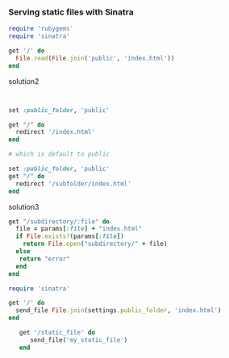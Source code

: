 ### Serving static files with Sinatra


```ruby
require 'rubygems'
require 'sinatra'

get '/' do
  File.read(File.join('public', 'index.html'))
end

```

solution2

```ruby


set :public_folder, 'public'

get "/" do
  redirect '/index.html'
end

# which is default to public

set :public_folder, 'public'
get "/" do
  redirect '/subfolder/index.html' 
end
```

solution3


```ruby
get "/subdirectory/:file" do 
  file = params[:file] + "index.html"
  if File.exists?(params[:file])
    return File.open("subdirectory/" + file)
  else
   return "error"
  end
end
```



```ruby
require 'sinatra'

get '/' do
  send_file File.join(settings.public_folder, 'index.html')
end

   get '/static_file' do
      send_file('my_static_file')
   end 


```
